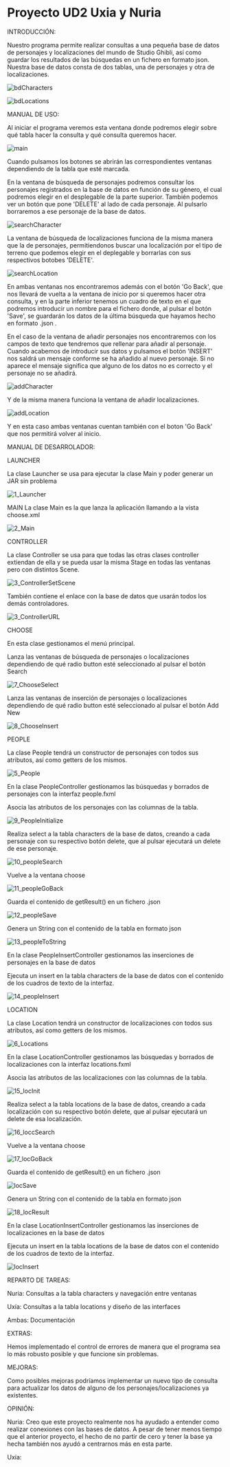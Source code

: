 # Proyecto UD2 Uxia y Nuria

INTRODUCCIÓN:

Nuestro programa permite realizar consultas a una pequeña base de datos de personajes y localizaciones del mundo de Studio Ghibli, así como guardar los resultados de las búsquedas en un fichero en formato json. Nuestra base de datos consta de dos tablas, una de personajes y otra de localizaciones.

![bdCharacters](https://user-images.githubusercontent.com/105040658/200899023-06c4885d-9486-4b02-9c42-02257fd87f28.PNG)

![bdLocations](https://user-images.githubusercontent.com/105040658/200899041-24b47e44-362d-4b0a-a87e-2bbb14415780.PNG)


MANUAL DE USO:

Al iniciar el programa veremos esta ventana donde podremos elegir sobre qué tabla hacer la consulta y qué consulta queremos hacer.

![main](https://user-images.githubusercontent.com/105040658/200899812-618a1ea1-f385-464b-be4b-6ac285fe387d.PNG)

Cuando pulsamos los botones se abrirán las correspondientes ventanas dependiendo de la tabla que esté marcada.

En la ventana de búsqueda de personajes podremos consultar los personajes registrados en la base de datos en función de su género, el cual podremos elegir en el desplegable de la parte superior. También podemos ver un botón que pone 'DELETE' al lado de cada personaje. Al pulsarlo borraremos a ese personaje de la base de datos.

![searchCharacter](https://user-images.githubusercontent.com/105040658/200900412-60a8f915-fe42-4101-9907-adebd6a8e832.PNG)

La ventana de búsqueda de localizaciones funciona de la misma manera que la de personajes, permitiendonos buscar una localización por el tipo de terreno que podemos elegir en el deplegable y borrarlas con sus respectivos botobes 'DELETE'.

![searchLocation](https://user-images.githubusercontent.com/105040658/200901215-d54aa39e-d159-40f7-bb8d-b940ca237bca.PNG)

En ambas ventanas nos encontraremos además con el botón 'Go Back', que nos llevará de vuelta a la ventana de inicio por si queremos hacer otra consulta, y en la parte inferior tenemos un cuadro de texto en el que podremos introducir un nombre para el fichero donde, al pulsar el botón 'Save', se guardarán los datos de la última búsqueda que hayamos hecho en formato .json .

En el caso de la ventana de añadir personajes nos encontraremos con los campos de texto que tendremos que rellenar para añadir al personaje. Cuando acabemos de introducir sus datos y pulsamos el botón 'INSERT' nos saldrá un mensaje conforme se ha añadido al nuevo personaje. Si no aparece el mensaje significa que alguno de los datos no es correcto y el personaje no se añadirá.

![addCharacter](https://user-images.githubusercontent.com/105040658/200902013-a5ae1cef-b2ba-4c19-aa91-72121e329751.PNG)

Y de la misma manera funciona la ventana de añadir localizaciones.

![addLocation](https://user-images.githubusercontent.com/105040658/200902160-adb66ef5-4f62-4ad1-8d57-c3f61b8d83d7.PNG)

Y en esta caso ambas ventanas cuentan también con el boton 'Go Back' que nos permitirá volver al inicio.


MANUAL DE DESARROLADOR:

LAUNCHER

La clase Launcher se usa para ejecutar la clase Main y poder generar un JAR sin problema

![1_Launcher](https://user-images.githubusercontent.com/105040658/200929682-28ff8c3c-d309-443a-99a1-6bbd6c179449.PNG)


MAIN
La clase Main es la que lanza la aplicación llamando a la vista choose.xml

![2_Main](https://user-images.githubusercontent.com/105040658/200930390-6c9339bc-f424-4ccb-9b08-9b58ddb25b1b.PNG)


CONTROLLER

La clase Controller se usa para que todas las otras clases controller extiendan de ella y se pueda usar la misma Stage en todas las ventanas pero con distintos Scene.

![3_ControllerSetScene](https://user-images.githubusercontent.com/105040658/200930424-4b224a65-1280-466b-97f6-adadc94304ef.PNG)

También contiene el enlace con la base de datos que usarán todos los demás controladores.

![3_ControllerURL](https://user-images.githubusercontent.com/105040658/200930606-0a8fcf52-3e56-4f8f-8476-4939065fb79e.PNG)


CHOOSE

En esta clase gestionamos el menú principal.

Lanza las ventanas de búsqueda de personajes o localizaciones dependiendo de qué radio button esté seleccionado al pulsar el botón Search

![7_ChooseSelect](https://user-images.githubusercontent.com/105040658/200931143-227d41ba-1194-4879-abda-f3392364a7a8.PNG)

Lanza las ventanas de inserción de personajes o localizaciones dependiendo de qué radio button esté seleccionado al pulsar el botón Add New

![8_ChooseInsert](https://user-images.githubusercontent.com/105040658/200931330-57243422-066d-4394-8822-19f534d2b5a5.PNG)


PEOPLE

La clase People tendrá un constructor de personajes con todos sus atributos, así como getters de los mismos.

![5_People](https://user-images.githubusercontent.com/105040658/200932861-fcacfb6e-3f4c-4009-9788-2344ac34e235.PNG)


En la clase PeopleController gestionamos las búsquedas y borrados de personajes con la interfaz people.fxml

Asocia las atributos de los personajes con las columnas de la tabla.

![9_PeopleInitialize](https://user-images.githubusercontent.com/105040658/200933556-589752a1-919e-4382-a4e7-dde743ef5cb3.PNG)

Realiza select a la tabla characters de la base de datos, creando a cada personaje con su respectivo botón delete, que al pulsar ejecutará un delete de ese personaje.

![10_peopleSearch](https://user-images.githubusercontent.com/105040658/200934196-13f1e224-18fc-41e0-8aa7-71e1ddaa20ab.PNG)

Vuelve a la ventana choose

![11_peopleGoBack](https://user-images.githubusercontent.com/105040658/200934663-1432f7e4-9058-49a2-88e9-9e43d0b060d2.PNG)

Guarda el contenido de getResult() en un fichero .json

![12_peopleSave](https://user-images.githubusercontent.com/105040658/200934828-d261ae60-968e-4099-ae2a-76302ca39cbf.PNG)

Genera un String con el contenido de la tabla en formato json

![13_peopleToString](https://user-images.githubusercontent.com/105040658/200934958-98dcaeb5-9289-41c8-876c-c73bfcacddbc.PNG)


En la clase PeopleInsertController gestionamos las inserciones de personajes en la base de datos

Ejecuta un insert en la tabla characters de la base de datos con el contenido de los cuadros de texto de la interfaz.

![14_peopleInsert](https://user-images.githubusercontent.com/105040658/200935080-ae69dbf1-2ab4-4ba6-8187-1ddbe5f24116.PNG)


LOCATION

La clase Location tendrá un constructor de localizaciones con todos sus atributos, así como getters de los mismos.

![6_Locations](https://user-images.githubusercontent.com/105040658/200935563-0694dfaf-8991-441c-9e5a-9e061d2cc18f.PNG)


En la clase LocationController gestionamos las búsquedas y borrados de localizaciones con la interfaz locations.fxml

Asocia las atributos de las localizaciones con las columnas de la tabla.

![15_locInit](https://user-images.githubusercontent.com/105040658/200935740-392e0609-0eb5-4093-b5d6-5a1620199a29.PNG)

Realiza select a la tabla locations de la base de datos, creando a cada localización con su respectivo botón delete, que al pulsar ejecutará un delete de esa localización.

![16_loccSearch](https://user-images.githubusercontent.com/105040658/200935850-229a457b-00f2-45b0-aabc-5c66fe9d9991.PNG)

Vuelve a la ventana choose

![17_locGoBack](https://user-images.githubusercontent.com/105040658/200935875-2ded823d-6ced-4c60-b1e1-d85a816f6861.PNG)

Guarda el contenido de getResult() en un fichero .json

![locSave](https://user-images.githubusercontent.com/105040658/200935921-a874dab4-e724-4129-90b6-4bfe8e74d38c.PNG)

Genera un String con el contenido de la tabla en formato json

![18_locResult](https://user-images.githubusercontent.com/105040658/200935966-0ce7fadc-5d6a-4577-9aa3-f53e59bdd663.PNG)


En la clase LocationInsertController gestionamos las inserciones de localizaciones en la base de datos

Ejecuta un insert en la tabla locations de la base de datos con el contenido de los cuadros de texto de la interfaz.

![locInsert](https://user-images.githubusercontent.com/105040658/200936089-cb318e49-9c89-4317-90f9-d2a4a0cf6d4d.PNG)


REPARTO DE TAREAS:

Nuria:
Consultas a la tabla characters y navegación entre ventanas

Uxía:
Consultas a la tabla locations y diseño de las interfaces

Ambas:
Documentación


EXTRAS:

Hemos implementado el control de errores de manera que el programa sea lo más robusto posible y que funcione sin problemas.


MEJORAS:

Como posibles mejoras podríamos implementar un nuevo tipo de consulta para actualizar los datos de alguno de los personajes/localizaciones ya existentes.


OPINIÓN:

Nuria: Creo que este proyecto realmente nos ha ayudado a entender como realizar conexiones con las bases de datos. A pesar de tener menos tiempo que el anterior proyecto, el hecho de no partir de cero y tener la base ya hecha también nos ayudó a centrarnos más en esta parte.


Uxía: 


